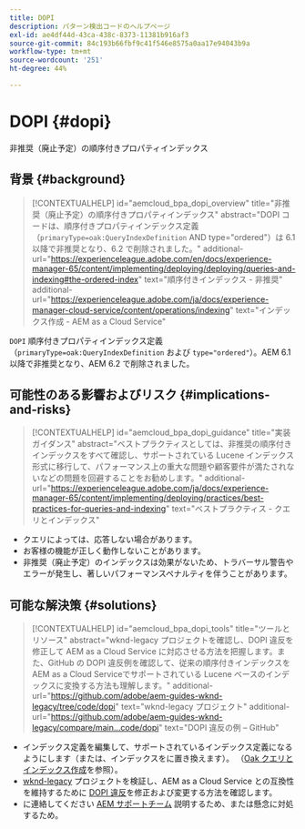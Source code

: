 ```yaml
---
title: DOPI
description: パターン検出コードのヘルプページ
exl-id: ae4df44d-43ca-438c-8373-11381b916af3
source-git-commit: 84c193b66fbf9c41f546e8575a0aa17e94043b9a
workflow-type: tm+mt
source-wordcount: '251'
ht-degree: 44%

---
```


# DOPI {#dopi}

非推奨（廃止予定）の順序付きプロパティインデックス

## 背景 {#background}

>[!CONTEXTUALHELP]
>id="aemcloud_bpa_dopi_overview"
>title="非推奨（廃止予定）の順序付きプロパティインデックス"
>abstract="DOPI コードは、順序付きプロパティインデックス定義（`primaryType=oak:QueryIndexDefinition` AND type=&quot;ordered&quot;）は 6.1 以降で非推奨となり、6.2 で削除されました。"
>additional-url="https://experienceleague.adobe.com/en/docs/experience-manager-65/content/implementing/deploying/deploying/queries-and-indexing#the-ordered-index" text="順序付きインデックス - 非推奨"
>additional-url="https://experienceleague.adobe.com/ja/docs/experience-manager-cloud-service/content/operations/indexing" text="インデックス作成 - AEM as a Cloud Service"

`DOPI`  順序付きプロパティインデックス定義（`primaryType=oak:QueryIndexDefinition` および `type="ordered"`）。AEM 6.1 以降で非推奨となり、AEM 6.2 で削除されました。

## 可能性のある影響およびリスク {#implications-and-risks}

>[!CONTEXTUALHELP]
>id="aemcloud_bpa_dopi_guidance"
>title="実装ガイダンス"
>abstract="ベストプラクティスとしては、非推奨の順序付きインデックスをすべて確認し、サポートされている Lucene インデックス形式に移行して、パフォーマンス上の重大な問題や顧客要件が満たされないなどの問題を回避することをお勧めします。"
>additional-url="https://experienceleague.adobe.com/ja/docs/experience-manager-65/content/implementing/deploying/practices/best-practices-for-queries-and-indexing" text="ベストプラクティス - クエリとインデックス"

* クエリによっては、応答しない場合があります。
* お客様の機能が正しく動作しないことがあります。
* 非推奨（廃止予定）のインデックスは効果がないため、トラバーサル警告やエラーが発生し、著しいパフォーマンスペナルティを伴うことがあります。

## 可能な解決策 {#solutions}

>[!CONTEXTUALHELP]
>id="aemcloud_bpa_dopi_tools"
>title="ツールとリソース"
>abstract="wknd-legacy プロジェクトを確認し、DOPI 違反を修正して AEM as a Cloud Service に対応させる方法を把握します。また、GitHub の DOPI 違反例を確認して、従来の順序付きインデックスをAEM as a Cloud Serviceでサポートされている Lucene ベースのインデックスに変換する方法も理解します。"
>additional-url="https://github.com/adobe/aem-guides-wknd-legacy/tree/code/dopi" text="wknd-legacy プロジェクト"
>additional-url="https://github.com/adobe/aem-guides-wknd-legacy/compare/main...code/dopi" text="DOPI 違反の例 – GitHub"

* インデックス定義を編集して、サポートされているインデックス定義になるようにします（または、インデックスをに置き換えます）。 （[Oak クエリとインデックス作成](https://experienceleague.adobe.com/ja/docs/experience-manager-65/content/implementing/deploying/deploying/queries-and-indexing)を参照）。
* [wknd-legacy](https://github.com/adobe/aem-guides-wknd-legacy/tree/code/dopi) プロジェクトを検証し、AEM as a Cloud Service との互換性を維持するために [DOPI 違反](https://github.com/adobe/aem-guides-wknd-legacy/compare/main...code/dopi)を修正および変更する方法を確認します。
* に連絡してください [AEM サポートチーム](https://helpx.adobe.com/jp/enterprise/using/support-for-experience-cloud.html) 説明するため、または懸念に対処するため。
